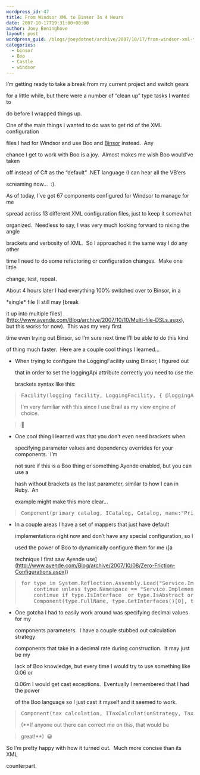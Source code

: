 ```yaml
---
wordpress_id: 47
title: From Windsor XML to Binsor In 4 Hours
date: 2007-10-17T19:31:00+00:00
author: Joey Beninghove
layout: post
wordpress_guid: /blogs/joeydotnet/archive/2007/10/17/from-windsor-xml-to-binsor-in-4-hours.aspx
categories:
  - binsor
  - Boo
  - Castle
  - windsor
---
```

I&#8217;m getting ready to take a break from my current project and switch gears
  
for a little while, but there were a number of &#8220;clean up&#8221; type tasks I wanted to
  
do before I wrapped things up.&nbsp; 

One of the main things I wanted to do was to get rid of the XML configuration
  
files I had for Windsor and use Boo and [Binsor](http://www.ayende.com/Blog/archive/7268.aspx) instead.&nbsp; Any
  
chance I get to work with Boo is a joy.&nbsp; Almost makes me wish Boo would&#8217;ve taken
  
off instead of C# as the &#8220;default&#8221; .NET language (I can hear all the VB&#8217;ers
  
screaming now&#8230;&nbsp; :).

As of today, I&#8217;ve got 67 components configured for Windsor to manage for me
  
spread across 13 different XML configuration files, just to keep it somewhat
  
organized.&nbsp; Needless to say, I was very much looking forward to nixing the angle
  
brackets and verbosity of XML.&nbsp; So I approached it the same way I do any other
  
time I need to do some refactoring or configuration changes.&nbsp; Make one little
  
change, test, repeat.

About 4 hours later I had everything 100% switched over to Binsor, in a
  
\*single\* file (I still may [break
  
it up into multiple files](http://www.ayende.com/Blog/archive/2007/10/10/Multi-file-DSLs.aspx), but this works for now).&nbsp; This was my very first
  
time even trying out Binsor, so I&#8217;m sure next time I&#8217;ll be able to do this kind
  
of thing much faster.&nbsp; Here are a couple cool&nbsp;things I learned&#8230;

  * When trying to configure the LoggingFacility using Binsor, I figured out
  
    that in order to set the loggingApi attribute correctly&nbsp;you need to use the
  
    brackets syntax like this:

> <div>
>   <pre>Facility(logging_facility, LoggingFacility, { @loggingApi:<span>"log4net"</span> })</pre>
> </div>
> 
> I&#8217;m very familiar with this since I use Brail as my view engine of choice.&nbsp;
  
> 🙂

  * One&nbsp;cool thing I learned was that you don&#8217;t even need brackets when
  
    specifying parameter values and dependency overrides for your components.&nbsp; I&#8217;m
  
    not sure if this is a Boo thing or something Ayende enabled, but you can use a
  
    hash without brackets as the last parameter, similar to how I can in Ruby.&nbsp; An
  
    example might make this more clear&#8230;

> <div>
>   <pre>Component(primary_catalog, ICatalog, Catalog, name:<span>"Primary Catalog"</span>, otherParam1:<span>"blah"</span>, otherParam2:<span>"blah"</span>)</pre>
> </div>

  * In a couple areas&nbsp;I have a set of mappers that just have default
  
    implementations right now and don&#8217;t have any special configuration, so I
  
    used&nbsp;the power of Boo to dynamically configure them for me ([a
  
    technique I first saw Ayende use](http://www.ayende.com/Blog/archive/2007/10/08/Zero-Friction-Configurations.aspx))

> <div>
>   <pre><span>for</span> type <span>in</span> System.Reflection.Assembly.Load(<span>"Service.Implementations"</span>).GetTypes():<br />    <span>continue</span> unless type.Namespace == <span>"Service.Implementations.Mappers"</span><br />    <span>continue</span> <span>if</span> type.IsInterface  or type.IsAbstract or type.GetInterfaces().Length == 0<br />    Component(type.FullName, type.GetInterfaces()[0], type)</pre>
> </div>

  * One gotcha I had to easily work around was specifying decimal values for my
  
    components parameters.&nbsp; I have a couple stubbed out calculation strategy
  
    components that take in a decimal rate during construction.&nbsp; It may just be my
  
    lack of Boo knowledge, but every time I would try to use something like 0.06 or
  
    0.06m I would get cast exceptions.&nbsp; Eventually I remembered that I had the power
  
    of the Boo language&nbsp;so I just cast it myself and it seemed to work.

> <div>
>   <pre>Component(tax_calculation, ITaxCalculationStrategy, TaxCalculationStrategy, taxRate:cast(<span>decimal</span>, 0.06))</pre>
> </div>
> 
> (**If anyone out there can correct me on this, that would be
  
> great!**)&nbsp; 😀

So I&#8217;m pretty happy with how it turned out.&nbsp; Much more concise than its XML
  
counterpart.

&nbsp;